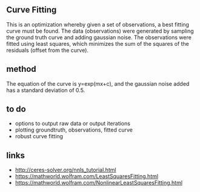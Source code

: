 ## Curve Fitting 

This is an optimization whereby given a set of observations, a best fitting curve must be found. The data (observations) were generated by sampling the ground truth curve and adding gaussian noise. The observations were fitted using least squares, which minimizes the sum of the squares of the residuals (offset from the curve).

## method

The equation of the curve is y=exp(mx+c), and the gaussian noise added has a standard deviation of 0.5.


## to do

* options to output raw data or output iterations
* plotting groundtruth, observations, fitted curve
* robust curve fitting






## links
* http://ceres-solver.org/nnls_tutorial.html
* https://mathworld.wolfram.com/LeastSquaresFitting.html
* https://mathworld.wolfram.com/NonlinearLeastSquaresFitting.html
